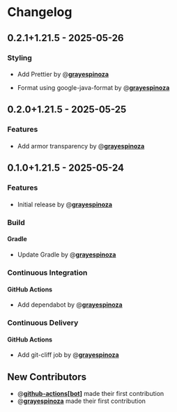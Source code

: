 # Changelog

## 0.2.1+1.21.5 - 2025-05-26

### Styling

#### 

- Add Prettier by @**[grayespinoza](https://github.com/grayespinoza)**

- Format using google-java-format by @**[grayespinoza](https://github.com/grayespinoza)**
## 0.2.0+1.21.5 - 2025-05-25

### Features

#### 

- Add armor transparency by @**[grayespinoza](https://github.com/grayespinoza)**
## 0.1.0+1.21.5 - 2025-05-24

### Features

#### 

- Initial release by @**[grayespinoza](https://github.com/grayespinoza)**

### Build

#### Gradle

- Update Gradle by @**[grayespinoza](https://github.com/grayespinoza)**

### Continuous Integration

#### GitHub Actions

- Add dependabot by @**[grayespinoza](https://github.com/grayespinoza)**

### Continuous Delivery

#### GitHub Actions

- Add git-cliff job by @**[grayespinoza](https://github.com/grayespinoza)**

## New Contributors

- @**[github-actions[bot]](https://github.com/github-actions[bot])** made their first contribution
- @**[grayespinoza](https://github.com/grayespinoza)** made their first contribution

